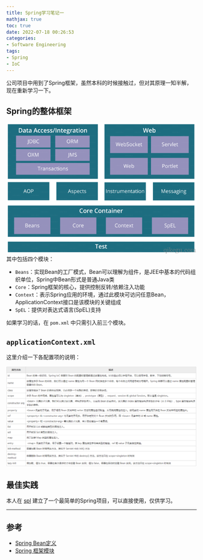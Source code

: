 ```yaml
---
title: Spring学习笔记一
mathjax: true
toc: true
date: 2022-07-18 00:26:53
categories:
- Software Engineering
tags:
- Spring
- IoC
---
```

公司项目中用到了Spring框架，虽然本科的时候接触过，但对其原理一知半解，现在重新学习一下。

## Spring的整体框架
![spring](./Spring学习笔记一/spring.png)
其中包括四个模块：
- `Beans`：实现Bean的工厂模式，Bean可以理解为组件，是JEE中基本的代码组织单位，Spring中Bean形式是普通Java类
- `Core`：Spring框架的核心，提供控制反转/依赖注入功能
- `Context`：表示Spring应用的环境，通过此模块可访问任意Bean，ApplicationContext接口是该模块的关键组成
- `SpEL`：提供对表达式语言(SpEL)支持

如果学习的话，在 `pom.xml` 中只需引入前三个模块。

## `applicationContext.xml`
这里介绍一下各配置项的说明：

![xml](./Spring学习笔记一/xml.png)


## 最佳实践
本人在 [spl](https://github.com/TransformersWsz/spl) 建立了一个最简单的Spring项目，可以直接使用，仅供学习。

___

## 参考
- [Spring Bean定义](http://c.biancheng.net/spring/bean-definition.html)
- [Spring 框架模块](https://www.qikegu.com/docs/1468)